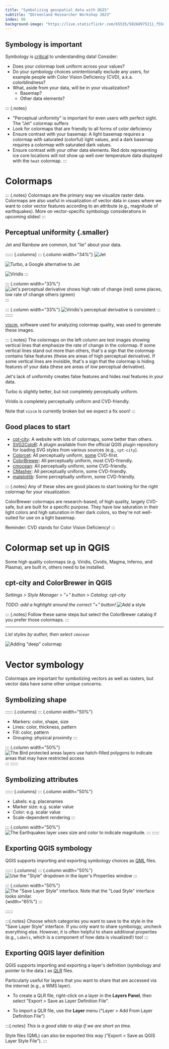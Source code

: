 ```yaml
---
title: "Symbolizing geospatial data with QGIS"
subtitle: "QGreenland Researcher Workshop 2023"
index: 80
background-image: "https://live.staticflickr.com/65535/50268975211_f55d6b4e1c_k.jpg"
---
```


<!-- alex disable color colors -->

## Symbology is important

Symbology is [critical](https://www.kennethmoreland.com/color-advice/BadColorMaps.pdf)
to understanding data! Consider:

* Does your colormap look uniform across your values?
* Do your symbology choices unintentionally exclude any users, for example people with
  Color Vision Deficiency (CVD), a.k.a. colorblindness?
* What, aside from your data, will be in your visualization?
    * Basemap?
    * Other data elements?

::: {.notes}
* "Perceptual uniformity" is important for even users with perfect sight. The "Jet"
  colormap suffers
* Look for colormaps that are friendly to all forms of color deficiency
* Ensure contrast with your basemap: A light basemap requires a colormap with saturated
  (colorful) light values, and a dark basemap requires a colormap with saturated dark
  values.
* Ensure contrast with your other data elements. Red dots representing ice core
  locations will not show up well over temperature data displayed with the `heat` colormap.
:::


# Colormaps

::: {.notes}
Colormaps are the primary way we visualize raster data. Colormaps are also
useful in visualization of vector data in cases where we want to color vector
features according to an attribute (e.g., magnitude of earthquakes). More on
vector-specific symbology considerations in upcoming slides!
:::

## Perceptual uniformity {.smaller}

Jet and Rainbow are common, but "lie" about your data.

:::::: {.columns}
::: {.column width="34%"}
![Jet](/_media/cmap_jet.png)

![Turbo, a Google alternative to Jet](/_media/cmap_turbo.png)

![Viridis](/_media/cmap_viridis.png)
:::

::: {.column width="33%"}
![Jet's perceptual derivative shows high rate of change (red) some places, low rate of
change others (green)](/_media/perceptual_derivative_jet.png)
:::

::: {.column width="33%"}
![Viridis's perceptual derivative is consistent](/_media/perceptual_derivative_viridis.png)
:::
::::::

[viscm](https://github.com/matplotlib/viscm), software used for analyzing
colormap quality, was used to generate these images.


::: {.notes}
The colormaps on the left column are test images showing vertical lines that emphasize
the rate of change in the colormap. If some vertical lines stand out more than others,
that's a sign that the colormap contains false features (these are areas of high
perceptual derivative). If some vertical lines are invisible, that's a sign that the
colormap is hiding features of your data (these are areas of *low* perceptual
derivative).

Jet's lack of uniformity creates false features and hides real features in your data.

Turbo is slightly better, but not completely perceptually uniform.

Viridis is completely perceptually uniform and CVD-friendly.

Note that `viscm` is currently broken but we expect a fix soon!
:::


## Good places to start

* [cpt-city](http://soliton.vm.bytemark.co.uk/pub/cpt-city/): A website with lots of
  colormaps, some better than others.
* [SVG2ColoR](https://cbsuygulama.wordpress.com/2014/06/26/svg2color-qgis-color-ramp-plugin/):
  A plugin available from the official QGIS plugin repository for loading SVG
  styles from various sources (e.g., `cpt-city`).
* [Colorcet](https://colorcet.com/): All perceptually uniform,
  [some](https://peterkovesi.com/papers/ColourMapsForColourBlindIAMG2017.pdf)
  CVD-first.
* [ColorBrewer](https://colorbrewer2.org): All perceptually uniform, most 
  CVD-friendly.
* [cmocean](https://matplotlib.org/cmocean/): All perceptually uniform, some
  CVD-friendly.
* [CMasher](https://cmasher.readthedocs.io/user/introduction.html#colormap-overview):
  All perceptually uniform, some CVD-friendly.
* [matplotlib](https://matplotlib.org/stable/tutorials/colors/colormaps.html): Some
  perceptually uniform, some CVD-friendly.

::: {.notes}
Any of these sites are good places to start looking for the right colormap for your
visualization.

ColorBrewer colormaps are research-based, of high quality, largely CVD-safe, but are
built for a specific purpose. They have low saturation in their light colors and high
saturation in their dark colors, so they're not well-suited for use on a light basemap.

Reminder: CVD stands for Color Vision Deficiency!
:::


# Colormap set up in QGIS

Some high quality colormaps (e.g. Viridis, Cividis, Magma, Inferno, and Plasma), are
built in, others need to be installed.


## cpt-city and ColorBrewer in QGIS

*Settings > Style Manager > "+" button > Catalog: cpt-city*

_TODO: add a highlight around the correct "+" button!_
![Add a style](/_media/qgis_style_manager_plus.png)

::: {.notes}
Follow these same steps but select the ColorBrewer catalog if you prefer those
colormaps.
:::


---

*List styles by author, then select `cmocean`*

![Adding "deep" colormap](/_media/qgis_style_catalog_deep.png)


# Vector symbology

Colormaps are important for symbolizing vectors as well as rasters, but vector data have
some other unique concerns.


## Symbolizing shape

:::::: {.columns}
::: {.column width="50%"}
* Markers: color, shape, size
* Lines: color, thickness, pattern
* Fill: color, pattern
* Grouping: physical proximity
:::

::: {.column width="50%"}
![The Bird protected areas layers use hatch-filled polygons to indicate areas
that may have restricted access](/_media/bird_protected_areas_symbology.png)
:::
::::::

## Symbolizing attributes

:::::: {.columns}
::: {.column width="50%"}
* Labels: e.g. placenames
* Marker size: e.g. scalar value
* Color: e.g. scalar value
* Scale-dependent rendering
:::

::: {.column width="50%"}
![The Earthquakes layer uses size and color to indicate
magnitude.](/_media/earthquakes_symbology.png)
:::
::::::

<!-- alex enable color colors -->


## Exporting QGIS symbology

QGIS supports importing and exporting symbology choices as
[QML](https://docs.qgis.org/3.28/en/docs/user_manual/appendices/qgis_file_formats.html#qml-the-qgis-style-file-format)
files.

:::::: {.columns}
::: {.column width="50%"}
![Use the "Style" dropdown in the layer's Properties window](/_media/style_dropdown.png)
:::

::: {.column width="50%"}
![The "Save Layer Style" interface. Note that the "Load Style" interface looks
similar.](/_media/save_layer_style.png){width="65%"}
:::

::::::

:::{.notes}
Choose which categories you want to save to the style in the "Save Layer Style"
interface. If you only want to share symbology, uncheck everything
else. However, it is often helpful to share additional properties (e.g.,
`Labels`, which is a component of how data is visualized!) too!
:::


## Exporting QGIS layer definition


QGIS supports importing and exporting a layer's definition (symbology and
pointer to the data ) as
[QLR](https://docs.qgis.org/3.28/en/docs/user_manual/appendices/qgis_file_formats.html#qlr-the-qgis-layer-definition-file)
files.

Particularly useful for layers that you want to share that are accessed via the
internet (e.g., a WMS layer).

* To create a QLR file, right-click on a layer in the **Layers Panel**, then
select "Export > Save as Layer Definition File".

* To import a QLR file, use the **Layer** menu ("Layer > Add From Layer Definition File")

:::{.notes}
*This is a good slide to skip if we are short on time.*

Style files (QML) can also be exported this way ("Export > Save as QGIS Layer Style File").
:::
